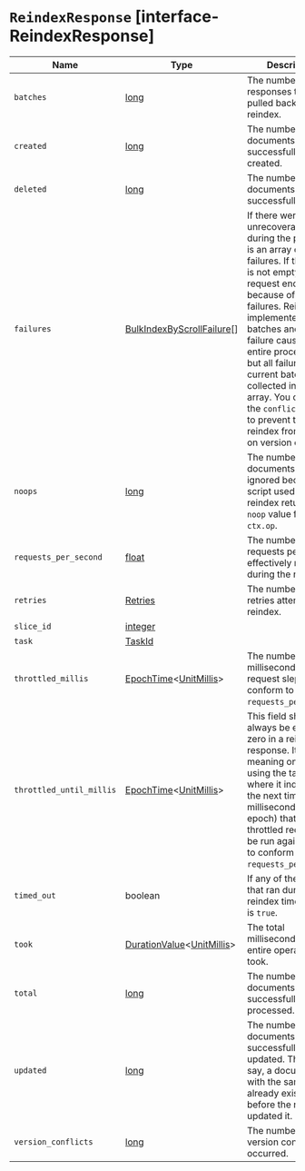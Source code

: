 # `ReindexResponse` [interface-ReindexResponse]

| Name | Type | Description |
| - | - | - |
| `batches` | [long](./long.md) | The number of scroll responses that were pulled back by the reindex. |
| `created` | [long](./long.md) | The number of documents that were successfully created. |
| `deleted` | [long](./long.md) | The number of documents that were successfully deleted. |
| `failures` | [BulkIndexByScrollFailure](./BulkIndexByScrollFailure.md)[] | If there were any unrecoverable errors during the process, it is an array of those failures. If this array is not empty, the request ended because of those failures. Reindex is implemented using batches and any failure causes the entire process to end but all failures in the current batch are collected into the array. You can use the `conflicts` option to prevent the reindex from ending on version conflicts. |
| `noops` | [long](./long.md) | The number of documents that were ignored because the script used for the reindex returned a `noop` value for `ctx.op`. |
| `requests_per_second` | [float](./float.md) | The number of requests per second effectively run during the reindex. |
| `retries` | [Retries](./Retries.md) | The number of retries attempted by reindex. |
| `slice_id` | [integer](./integer.md) | &nbsp; |
| `task` | [TaskId](./TaskId.md) | &nbsp; |
| `throttled_millis` | [EpochTime](./EpochTime.md)<[UnitMillis](./UnitMillis.md)> | The number of milliseconds the request slept to conform to `requests_per_second`. |
| `throttled_until_millis` | [EpochTime](./EpochTime.md)<[UnitMillis](./UnitMillis.md)> | This field should always be equal to zero in a reindex response. It has meaning only when using the task API, where it indicates the next time (in milliseconds since epoch) that a throttled request will be run again in order to conform to `requests_per_second`. |
| `timed_out` | boolean | If any of the requests that ran during the reindex timed out, it is `true`. |
| `took` | [DurationValue](./DurationValue.md)<[UnitMillis](./UnitMillis.md)> | The total milliseconds the entire operation took. |
| `total` | [long](./long.md) | The number of documents that were successfully processed. |
| `updated` | [long](./long.md) | The number of documents that were successfully updated. That is to say, a document with the same ID already existed before the reindex updated it. |
| `version_conflicts` | [long](./long.md) | The number of version conflicts that occurred. |
